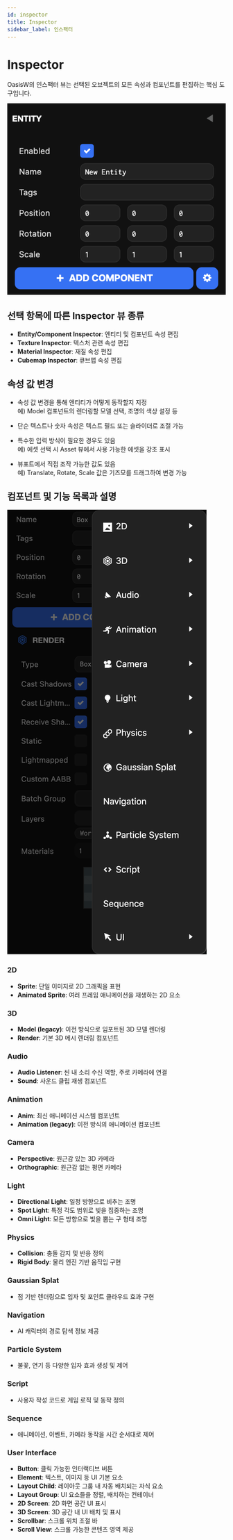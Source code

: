 ```yaml
---
id: inspector
title: Inspector
sidebar_label: 인스팩터
---
```


# Inspector

OasisW의 인스팩터 뷰는 선택된 오브젝트의 모든 속성과 컴포넌트를 편집하는 핵심 도구입니다.

![Inspector](/img/usage-guide/7_1_inspector.png)

## 선택 항목에 따른 Inspector 뷰 종류

- **Entity/Component Inspector**: 엔티티 및 컴포넌트 속성 편집
- **Texture Inspector**: 텍스처 관련 속성 편집
- **Material Inspector**: 재질 속성 편집
- **Cubemap Inspector**: 큐브맵 속성 편집

## 속성 값 변경

- 속성 값 변경을 통해 엔티티가 어떻게 동작할지 지정  
  예) Model 컴포넌트의 렌더링할 모델 선택, 조명의 색상 설정 등

- 단순 텍스트나 숫자 속성은 텍스트 필드 또는 슬라이더로 조절 가능  
- 특수한 입력 방식이 필요한 경우도 있음  
  예) 에셋 선택 시 Asset 뷰에서 사용 가능한 에셋을 강조 표시

- 뷰포트에서 직접 조작 가능한 값도 있음  
  예) Translate, Rotate, Scale 값은 기즈모를 드래그하여 변경 가능

## 컴포넌트 및 기능 목록과 설명

![Inspector](/img/usage-guide/7_2_component.png)

### 2D
- **Sprite**: 단일 이미지로 2D 그래픽을 표현  
- **Animated Sprite**: 여러 프레임 애니메이션을 재생하는 2D 요소

### 3D
- **Model (legacy)**: 이전 방식으로 임포트된 3D 모델 렌더링  
- **Render**: 기본 3D 메시 렌더링 컴포넌트

### Audio
- **Audio Listener**: 씬 내 소리 수신 역할, 주로 카메라에 연결  
- **Sound**: 사운드 클립 재생 컴포넌트

### Animation
- **Anim**: 최신 애니메이션 시스템 컴포넌트  
- **Animation (legacy)**: 이전 방식의 애니메이션 컴포넌트

### Camera
- **Perspective**: 원근감 있는 3D 카메라  
- **Orthographic**: 원근감 없는 평면 카메라

### Light
- **Directional Light**: 일정 방향으로 비추는 조명  
- **Spot Light**: 특정 각도 범위로 빛을 집중하는 조명
- **Omni Light**: 모든 방향으로 빛을 뿜는 구 형태 조명  

### Physics
- **Collision**: 충돌 감지 및 반응 정의  
- **Rigid Body**: 물리 엔진 기반 움직임 구현

### Gaussian Splat
- 점 기반 렌더링으로 입자 및 포인트 클라우드 효과 구현

### Navigation
- AI 캐릭터의 경로 탐색 정보 제공

### Particle System
- 불꽃, 연기 등 다양한 입자 효과 생성 및 제어

### Script
- 사용자 작성 코드로 게임 로직 및 동작 정의

### Sequence
- 애니메이션, 이벤트, 카메라 동작을 시간 순서대로 제어

### User Interface
- **Button**: 클릭 가능한 인터랙티브 버튼  
- **Element**: 텍스트, 이미지 등 UI 기본 요소  
- **Layout Child**: 레이아웃 그룹 내 자동 배치되는 자식 요소  
- **Layout Group**: UI 요소들을 정렬, 배치하는 컨테이너  
- **2D Screen**: 2D 화면 공간 UI 표시  
- **3D Screen**: 3D 공간 내 UI 배치 및 표시  
- **Scrollbar**: 스크롤 위치 조절 바  
- **Scroll View**: 스크롤 가능한 콘텐츠 영역 제공
